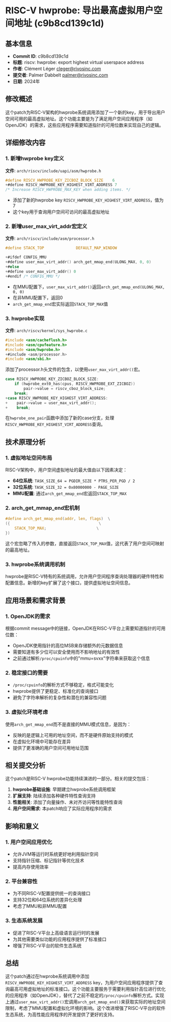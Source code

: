 # RISC-V hwprobe: 导出最高虚拟用户空间地址 (c9b8cd139c1d)

## 基本信息

- **Commit ID**: c9b8cd139c1d
- **标题**: riscv: hwprobe: export highest virtual userspace address
- **作者**: Clément Léger <cleger@rivosinc.com>
- **提交者**: Palmer Dabbelt <palmer@rivosinc.com>
- **日期**: 2024年

## 修改概述

这个patch为RISC-V架构的hwprobe系统调用添加了一个新的key，用于导出用户空间可用的最高虚拟地址。这个功能主要是为了满足用户空间应用程序（如OpenJDK）的需求，这些应用程序需要知道指针的可用位数来实现自己的逻辑。

## 详细修改内容

### 1. 新增hwprobe key定义

**文件**: `arch/riscv/include/uapi/asm/hwprobe.h`

```c
#define RISCV_HWPROBE_KEY_ZICBOZ_BLOCK_SIZE    6
+#define RISCV_HWPROBE_KEY_HIGHEST_VIRT_ADDRESS 7
/* Increase RISCV_HWPROBE_MAX_KEY when adding items. */
```

- 添加了新的hwprobe key `RISCV_HWPROBE_KEY_HIGHEST_VIRT_ADDRESS`，值为7
- 这个key用于查询用户空间可访问的最高虚拟地址

### 2. 新增user_max_virt_addr宏定义

**文件**: `arch/riscv/include/asm/processor.h`

```c
#define STACK_TOP              DEFAULT_MAP_WINDOW

+#ifdef CONFIG_MMU
+#define user_max_virt_addr() arch_get_mmap_end(ULONG_MAX, 0, 0)
+#else
+#define user_max_virt_addr() 0
+#endif /* CONFIG_MMU */
```

- 在MMU配置下，`user_max_virt_addr()`返回`arch_get_mmap_end(ULONG_MAX, 0, 0)`
- 在非MMU配置下，返回0
- `arch_get_mmap_end`宏实际返回`STACK_TOP_MAX`值

### 3. hwprobe实现

**文件**: `arch/riscv/kernel/sys_hwprobe.c`

```c
#include <asm/cacheflush.h>
#include <asm/cpufeature.h>
#include <asm/hwprobe.h>
+#include <asm/processor.h>
#include <asm/sbi.h>
```

添加了processor.h头文件的包含，以使用`user_max_virt_addr()`宏。

```c
case RISCV_HWPROBE_KEY_ZICBOZ_BLOCK_SIZE:
    if (hwprobe_ext0_has(cpus, RISCV_HWPROBE_EXT_ZICBOZ))
        pair->value = riscv_cboz_block_size;
    break;
+case RISCV_HWPROBE_KEY_HIGHEST_VIRT_ADDRESS:
+    pair->value = user_max_virt_addr();
+    break;
```

在`hwprobe_one_pair`函数中添加了新的case分支，处理`RISCV_HWPROBE_KEY_HIGHEST_VIRT_ADDRESS`查询。

## 技术原理分析

### 1. 虚拟地址空间布局

RISC-V架构中，用户空间虚拟地址的最大值由以下因素决定：

- **64位系统**: `TASK_SIZE_64 = PGDIR_SIZE * PTRS_PER_PGD / 2`
- **32位系统**: `TASK_SIZE_32 = 0x80000000 - PAGE_SIZE`
- **MMU配置**: 通过`arch_get_mmap_end`宏返回`STACK_TOP_MAX`

### 2. arch_get_mmap_end宏机制

```c
#define arch_get_mmap_end(addr, len, flags)  \
({                                       \
    STACK_TOP_MAX;                      \
})
```

这个宏忽略了传入的参数，直接返回`STACK_TOP_MAX`值，这代表了用户空间可映射的最高地址。

### 3. hwprobe系统调用机制

hwprobe是RISC-V特有的系统调用，允许用户空间程序查询处理器的硬件特性和配置信息。新增的key扩展了这个接口，提供虚拟地址空间信息。

## 应用场景和需求背景

### 1. OpenJDK的需求

根据commit message中的链接，OpenJDK在RISC-V平台上需要知道指针的可用位数：

- OpenJDK使用指针的高位MSB来存储额外的元数据信息
- 需要知道有多少位可以安全使用而不影响地址的有效性
- 之前通过解析`/proc/cpuinfo`中的"mmu=svxx"字符串来获取这个信息

### 2. 稳定接口的需要

- `/proc/cpuinfo`的解析方式不够稳定，格式可能变化
- hwprobe提供了更稳定、标准化的查询接口
- 避免了字符串解析的复杂性和潜在的兼容性问题

### 3. 虚拟化环境考虑

使用`arch_get_mmap_end`而不是直接的MMU模式信息，是因为：
- 反映的是逻辑上可用的地址空间，而不是硬件原始支持的模式
- 在虚拟化环境中可能存在差异
- 提供了更准确的用户空间可用地址范围

## 相关提交分析

这个patch是RISC-V hwprobe功能持续演进的一部分。相关的提交包括：

1. **hwprobe基础设施**: 早期建立hwprobe系统调用框架
2. **扩展支持**: 陆续添加各种硬件特性查询支持
3. **性能相关**: 添加了向量操作、未对齐访问等性能特性查询
4. **用户空间需求**: 本patch响应了实际应用程序的需求

## 影响和意义

### 1. 用户空间应用优化

- 允许JVM等运行时系统更好地利用指针空间
- 支持指针压缩、标记指针等优化技术
- 提高内存使用效率

### 2. 平台兼容性

- 为不同RISC-V配置提供统一的查询接口
- 支持32位和64位系统的差异化处理
- 考虑了MMU和非MMU配置

### 3. 生态系统发展

- 促进了RISC-V平台上高级语言运行时的发展
- 为其他需要类似功能的应用程序提供了标准接口
- 增强了RISC-V平台的软件生态系统

## 总结

这个patch通过在hwprobe系统调用中添加`RISCV_HWPROBE_KEY_HIGHEST_VIRT_ADDRESS` key，为用户空间应用程序提供了查询最高可用虚拟地址的标准接口。这个功能主要服务于需要利用指针高位进行优化的应用程序（如OpenJDK），替代了之前不稳定的`/proc/cpuinfo`解析方式。实现上通过`user_max_virt_addr()`宏调用`arch_get_mmap_end()`来获取实际的地址空间限制，考虑了MMU配置和虚拟化环境的影响。这个改进增强了RISC-V平台的软件生态系统，为高性能应用程序的开发提供了更好的支持。